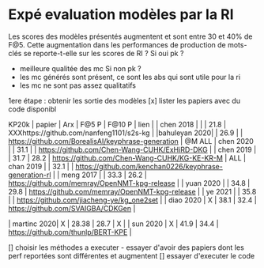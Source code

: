 # Expé evaluation modèles par la RI

Les scores des modèles présentés augmentent et sont entre 30 et 40% de F@5.
Cette augmentation dans les performances de production de mots-clés se reporte-t-elle sur les scores de RI ?
Si oui pk ?
- meilleure qualitée des mc
Si non pk ?
- les mc générés sont présent, ce sont les abs qui sont utile pour la ri
- les mc ne sont pas assez qualitatifs


1ere étape : obtenir les sortie des modèles
[x] lister les papiers avec du code disponibl

KP20k
| papier      | Arx | F@5 P | F@10 P | lien |
| chen 2018   |     |       | 21.8   | XXXhttps://github.com/nanfeng1101/s2s-kg |
|bahuleyan 2020|    | 26.9  |        | https://github.com/BorealisAI/keyphrase-generation | @M ALL
| chen 2020   |     | 31.1  |        | https://github.com/Chen-Wang-CUHK/ExHiRD-DKG |
| chen 2019   |     | 31.7  | 28.2   | https://github.com/Chen-Wang-CUHK/KG-KE-KR-M | ALL
| chan 2019   |     | 32.1  |        | https://github.com/kenchan0226/keyphrase-generation-rl |
| meng 2017   |     | 33.3  | 26.2   | https://github.com/memray/OpenNMT-kpg-release |
| yuan 2020   |     | 34.8  | 29.8   | https://github.com/memray/OpenNMT-kpg-release |
| ye 2021     |     | 35.8  |        | https://github.com/jiacheng-ye/kg_one2set |
| diao 2020   |  X  | 38.1  | 32.4   | https://github.com/SVAIGBA/CDKGen |

| martinc 2020|  X  | 28.38 | 28.7   | X |
| sun 2020    |  X  | 41.9  | 34.4   | https://github.com/thunlp/BERT-KPE |


[] choisir les méthodes a executer
	- essayer d'avoir des papiers dont les perf reportées sont différentes et augmentent
[] essayer d'executer le code